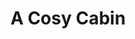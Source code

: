 ---
ep: 162
title: "A Cosy Cabin"
imglink: "https://live.staticflickr.com/65535/50982211303_3fd5e1aea1_o.jpg"
thumbnail: "https://live.staticflickr.com/65535/50982211303_00da9d6613_q.jpg"
alt: >
    A small cabin surrounded by a shape like a tombstone. The words 'This place wishes to be our tomb' are around the tombstone, and an eye is in each corner of the note.
name: "Nix"
---